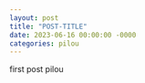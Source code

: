 ```yaml
---
layout: post
title: "POST-TITLE"
date: 2023-06-16 00:00:00 -0000
categories: pilou
---
```


first post pilou



